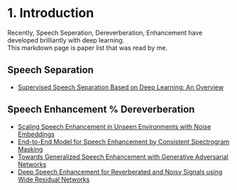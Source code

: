 # 1. Introduction  
Recently, Speech Seperation, Dereverberation, Enhancement have developed brilliantly with deep learning.  
This markdown page is paper list that was read by me.  
## Speech Separation
- [Supervised Speech Separation Based on Deep Learning: An Overview](https://arxiv.org/abs/1708.07524)  
## Speech Enhancement % Dereverberation
- [Scaling Speech Enhancement in Unseen Environments with Noise Embeddings](https://arxiv.org/abs/1810.12757)  
- [End-to-End Model for Speech Enhancement by Consistent Spectrogram Masking](https://arxiv.org/abs/1901.00295)  
- [Towards Generalized Speech Enhancement with Generative Adversarial Networks](https://arxiv.org/abs/1904.03418)  
- [Deep Speech Enhancement for Reverberated and Noisy Signals using Wide Residual Networks](https://arxiv.org/abs/1901.00660)  